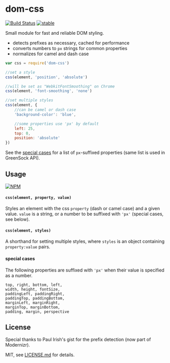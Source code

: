 # dom-css

[![Build Status](https://travis-ci.org/mattdesl/dom-css.svg?branch=master)](https://travis-ci.org/mattdesl/dom-css) [![stable](http://badges.github.io/stability-badges/dist/stable.svg)](http://github.com/badges/stability-badges)

Small module for fast and reliable DOM styling. 

- detects prefixes as necessary, cached for performance
- converts numbers to `px` strings for common properties
- normalizes for camel and dash case

```js
var css = require('dom-css')

//set a style
css(element, 'position', 'absolute')

//will be set as "WebkitFontSmoothing" on Chrome
css(element, 'font-smoothing', 'none')

//set multiple styles
css(element, {
    //can be camel or dash case
    'background-color': 'blue',

    //some properties use 'px' by default
    left: 25, 
    top: 0,
    position: 'absolute'
})
``` 

See the [special cases](#special-cases) for a list of `px`-suffixed properties (same list is used in GreenSock API).

## Usage

[![NPM](https://nodei.co/npm/dom-css.png)](https://nodei.co/npm/dom-css/)

#### `css(element, property, value)`

Styles an element with the css `property` (dash or camel case) and a given value. `value` is a string, or a number to be suffixed with `'px'` (special cases, see below). 

#### `css(element, styles)`

A shorthand for setting multiple styles, where `styles` is an object containing `property:value` pairs. 

#### special cases

The following properties are suffixed with `'px'` when their value is specified as a number.

```
top, right, bottom, left, 
width, height, fontSize, 
paddingLeft, paddingRight, 
paddingTop, paddingBottom, 
marginLeft, marginRight, 
marginTop, marginBottom, 
padding, margin, perspective
```

## License

Special thanks to Paul Irish's gist for the prefix detection (now part of Modernizr). 

MIT, see [LICENSE.md](http://github.com/mattdesl/dom-css/blob/master/LICENSE.md) for details.
